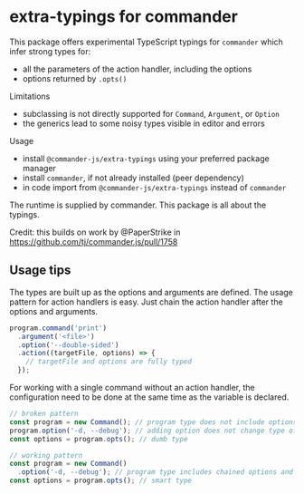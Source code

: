 # extra-typings for commander

This package offers experimental TypeScript typings for `commander` which infer strong types for:

- all the parameters of the action handler, including the options
- options returned by `.opts()`

Limitations

- subclassing is not directly supported for `Command`, `Argument`, or `Option`
- the generics lead to some noisy types visible in editor and errors

Usage

- install `@commander-js/extra-typings` using your preferred package manager
- install `commander`, if not already installed (peer dependency)
- in code import from `@commander-js/extra-typings` instead of `commander`

The runtime is supplied by commander. This package is all about the typings.

Credit: this builds on work by @PaperStrike in <https://github.com/tj/commander.js/pull/1758>

## Usage tips

The types are built up as the options and arguments are defined. The usage pattern for action handlers is easy. Just chain the action handler after the options and arguments.

```js
program.command('print')
  .argument('<file>')
  .option('--double-sided')
  .action((targetFile, options) => {
    // targetFile and options are fully typed
  });
```

For working with a single command without an action handler, the configuration need to be done at the same time as the variable is declared.

```js
// broken pattern
const program = new Command(); // program type does not include options or arguments
program.option('-d, --debug'); // adding option does not change type of program
const options = program.opts(); // dumb type
```

```js
// working pattern
const program = new Command()
  .option('-d, --debug'); // program type includes chained options and arguments
const options = program.opts(); // smart type
```

